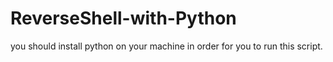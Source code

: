 # ReverseShell-with-Python
you should install python on your machine in order for you to run this script.
